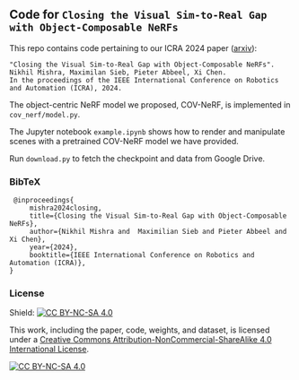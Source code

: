
## Code for `Closing the Visual Sim-to-Real Gap with Object-Composable NeRFs`

This repo contains code pertaining to our ICRA 2024 paper ([arxiv](https://arxiv.org/abs/2403.04114)):

```
"Closing the Visual Sim-to-Real Gap with Object-Composable NeRFs".
Nikhil Mishra, Maximilan Sieb, Pieter Abbeel, Xi Chen.
In the proceedings of the IEEE International Conference on Robotics and Automation (ICRA), 2024.
```

The object-centric NeRF model we proposed, COV-NeRF, is implemented in `cov_nerf/model.py`.

The Jupyter notebook `example.ipynb` shows how to render and manipulate scenes with a pretrained COV-NeRF model we have provided.

Run `download.py` to fetch the checkpoint and data from Google Drive. 


### BibTeX

```
 @inproceedings{
     mishra2024closing,
     title={Closing the Visual Sim-to-Real Gap with Object-Composable NeRFs},
     author={Nikhil Mishra and  Maximilian Sieb and Pieter Abbeel and Xi Chen},
     year={2024},
     booktitle={IEEE International Conference on Robotics and Automation (ICRA)},
}
```

### License
Shield: [![CC BY-NC-SA 4.0][cc-by-nc-sa-shield]][cc-by-nc-sa]

This work, including the paper, code, weights, and dataset, is licensed under a
[Creative Commons Attribution-NonCommercial-ShareAlike 4.0 International License][cc-by-nc-sa].

[![CC BY-NC-SA 4.0][cc-by-nc-sa-image]][cc-by-nc-sa]

[cc-by-nc-sa]: http://creativecommons.org/licenses/by-nc-sa/4.0/
[cc-by-nc-sa-image]: https://licensebuttons.net/l/by-nc-sa/4.0/88x31.png
[cc-by-nc-sa-shield]: https://img.shields.io/badge/License-CC%20BY--NC--SA%204.0-lightgrey.svg
